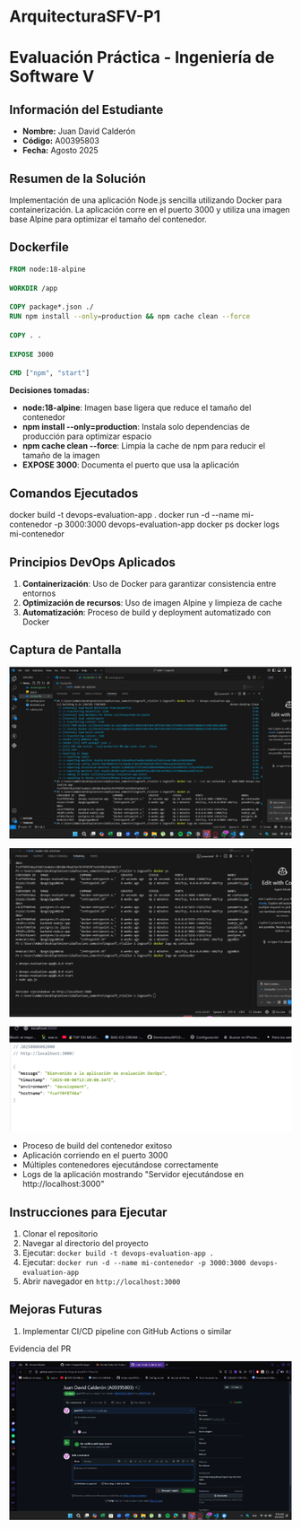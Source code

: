 # ArquitecturaSFV-P1

# Evaluación Práctica - Ingeniería de Software V

## Información del Estudiante
- **Nombre:** Juan David Calderón
- **Código:** A00395803
- **Fecha:** Agosto 2025

## Resumen de la Solución
Implementación de una aplicación Node.js sencilla utilizando Docker para containerización. La aplicación corre en el puerto 3000 y utiliza una imagen base Alpine para optimizar el tamaño del contenedor.

## Dockerfile
```dockerfile
FROM node:18-alpine

WORKDIR /app

COPY package*.json ./
RUN npm install --only=production && npm cache clean --force

COPY . .

EXPOSE 3000

CMD ["npm", "start"]
```

**Decisiones tomadas:**
- **node:18-alpine**: Imagen base ligera que reduce el tamaño del contenedor
- **npm install --only=production**: Instala solo dependencias de producción para optimizar espacio
- **npm cache clean --force**: Limpia la cache de npm para reducir el tamaño de la imagen
- **EXPOSE 3000**: Documenta el puerto que usa la aplicación

## Comandos Ejecutados
docker build -t devops-evaluation-app .
docker run -d --name mi-contenedor -p 3000:3000 devops-evaluation-app
docker ps
docker logs mi-contenedor


## Principios DevOps Aplicados
1. **Containerización**: Uso de Docker para garantizar consistencia entre entornos
2. **Optimización de recursos**: Uso de imagen Alpine y limpieza de cache
3. **Automatización**: Proceso de build y deployment automatizado con Docker

## Captura de Pantalla

![alt text](image.png)

![alt text](image-1.png)

![alt text](image-2.png)

- Proceso de build del contenedor exitoso
- Aplicación corriendo en el puerto 3000
- Múltiples contenedores ejecutándose correctamente
- Logs de la aplicación mostrando "Servidor ejecutándose en http://localhost:3000"

## Instrucciones para Ejecutar
1. Clonar el repositorio
2. Navegar al directorio del proyecto
3. Ejecutar: `docker build -t devops-evaluation-app .`
4. Ejecutar: `docker run -d --name mi-contenedor -p 3000:3000 devops-evaluation-app`
5. Abrir navegador en `http://localhost:3000`

## Mejoras Futuras
1. Implementar CI/CD pipeline con GitHub Actions o similar


Evidencia del PR

![alt text](image-3.png)